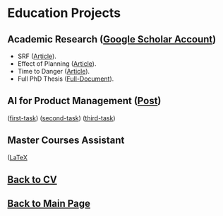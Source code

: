 # Education Projects

## Academic Research ([Google Scholar Account](https://scholar.google.fr/citations?user=V5lAMN4AAAAJ&hl=fr))

- SRF ([Article](https://inria.hal.science/hal-01618881/file/ICHR17_0017_FI.pdf)).
- Effect of Planning ([Article](https://inria.hal.science/hal-02267426/document)).
- Time to Danger ([Article](https://inria.hal.science/hal-04200354/file/2023_IROS_Ciocca_et_al_.pdf)).
- Full PhD Thesis ([Full-Document](https://theses.hal.science/tel-03065088/file/CIOCCA_2020_archivage.pdf)).

## AI for Product Management ([Post](https://www.linkedin.com/posts/matteociocca_virtual-assistant-for-violence-prevention-activity-7110728554371244032-jilg?utm_source=share&utm_medium=member_desktop&rcm=ACoAABN7odwBCTSkSQQbgUbxRNshm2Aiwhhjvqs))

([first-task](https://www.youtube.com/watch?v=zTrsH-3jjGE))
([second-task](https://www.youtube.com/watch?v=DRpccKmPCUQ))
([third-task](https://www.youtube.com/watch?v=ZZzr4xP3w8E))

## Master Courses Assistant

([LaTeX](https://www.youtube.com/watch?v=_pDUcLjUMNo)

## [Back to CV](https://teoka.github.io/career/CV.html)
## [Back to Main Page](https://teoka.github.io)
